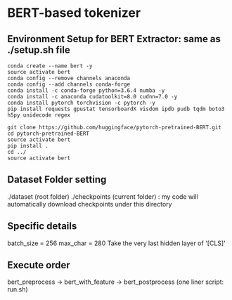 # BERT-based tokenizer

## Environment Setup for BERT Extractor: same as ./setup.sh file
```
conda create --name bert -y
source activate bert
conda config --remove channels anaconda
conda config --add channels conda-forge
conda install -c conda-forge python=3.6.4 numba -y
conda install -c anaconda cudatoolkit=8.0 cudnn=7.0 -y
conda install pytorch torchvision -c pytorch -y
pip install requests gpustat tensorboardX visdom ipdb pudb tqdm boto3 h5py unidecode regex

git clone https://github.com/huggingface/pytorch-pretrained-BERT.git
cd pytorch-pretrained-BERT
source activate bert
pip install .
cd ../
source activate bert
```

## Dataset Folder setting
./dataset (root folder)
./checkpoints (current folder) : my code will automatically download checkpoints under this directory


## Specific details
batch_size = 256
max_char = 280
Take the very last hidden layer of '[CLS]'


## Execute order
bert_preprocess -> bert_with_feature -> bert_postprocess
(one liner script: run.sh)

